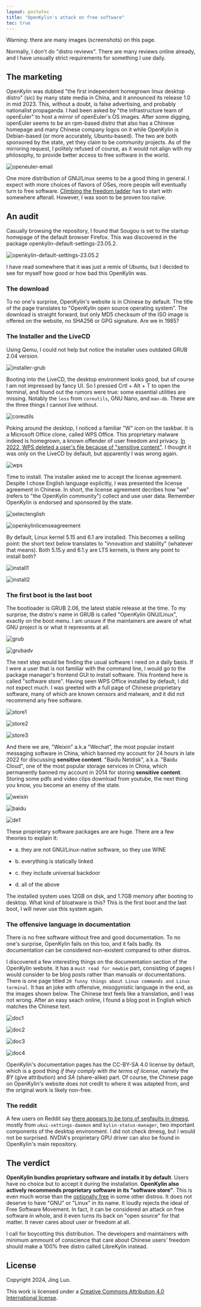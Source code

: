 ```yaml
---
layout: postwtoc
title: "OpenKylin's attack on free software"
toc: true
---
```


Warning: there are many images (screenshots) on this page.

Normally, I don't do "distro reviews". There are many reviews online already,
and I have unsually strict requirements for something I use daily.

## The marketing

OpenKylin was dubbed "the first independent homegrown linux desktop distro"
(sic) by many state media in China, and it announced its release 1.0 in mid
2023. This, without a doubt, is false advertising, and probably nationalist
propaganda. I had been asked by "the infrastructure team of openEuler" to host
a mirror of openEuler's OS images. After some digging, openEuler seems to be
an rpm-based distro that also has a Chinese homepage and many Chinese company
logos on it while OpenKylin is Debian-based (or more accurately,
Ubuntu-based). The two are both sponsored by the state, yet they claim to be
community projects. As of the mirroring request, I politely refused of course,
as it would not align with my philosophy, to provide better access to free
software in the world.

![openeuler-email](/assets/openkylin/openeuler-email.png)

One more distribution of GNU/Linux seems to be a good thing in general. I
expect with more choices of flavors of OSes, more people will eventually turn
to free software. [Climbing the freedom
ladder](https://www.fsf.org/blogs/community/the-journey-begins-with-a-single-step-climb-the-freedom-ladder)
has to start with somewhere afterall. However, I was soon to be proven too
naïve.

## An audit

Casually browsing the repository, I found that Sougou is set to the startup
homepage of the default browser Firefox. This was discovered in the package
openkylin-default-settings-23.05.2.

![openkylin-default-settings-23.05.2](/assets/openkylin/openkylin-default-settings-23.05.2.png)

I have read somewhere that it was just a remix of Ubuntu, but I decided to see
for myself how good or how bad this OpenKylin was.

### The download

To no one's surprise, OpenKylin's website is in Chinese by default. The title
of the page translates to "OpenKylin open source operating system". The
download is straight forward, but only MD5 checksum of the ISO image is
offered on the website, no SHA256 or GPG signature. Are we in 1985?

### The Installer and the LiveCD

Using Qemu, I could not help but notice the installer uses outdated GRUB 2.04
version.

![installer-grub](/assets/openkylin/installer-grub.png)

Booting into the LiveCD, the desktop environment looks good, but of course I
am not impressed by fancy UI. So I pressed Crtl + Alt + T to open the
terminal, and found out the rumors were true: some essential utilities are
missing. Notably the `less` from `coreutils`, GNU Nano, and `man-db`. These
are the three things I cannot live without.

![coreutils](/assets/openkylin/coreutils.png)

Poking around the desktop, I noticed a familiar "W" icon on the taskbar. It is
a Microsoft Office clone, called WPS Office. This proprietary malware indeed
is homegrown, a known offender of user freedom and privacy. [In 2022, WPS
deleted a user's file because of "sensitive
content"](https://www.scmp.com/tech/big-tech/article/3185239/chinese-word-processor-wps-accused-censorship-after-author-says-she). I
thought it was only on the LiveCD by default, but apparently I was wrong
again.

![wps](/assets/openkylin/wps.png)

Time to install. The installer asked me to accept the license
agreement. Despite I chose English language explicitly, I was presented the
license agreement in Chinese. In short, the license agreement decribes how
"we" (refers to "the OpenKylin community") collect and use user data. Remember
OpenKylin is endorsed and sponsored by the state.

![selectenglish](/assets/openkylin/selectenglish.png)

![openkylinlicenseagreement](/assets/openkylin/openkylinlicenseagreement.png)

By default, Linux kernel 5.15 and 6.1 are installed. This becomes a selling
point: the short text below translates to "innovation and stability" (whatever
that means). Both 5.15.y and 6.1.y are LTS kernels, is there any point to
install both?

![install1](/assets/openkylin/install1.png)

![install2](/assets/openkylin/install2.png)

### The first boot is the last boot

The bootloader is GRUB 2.06, the latest stable release at the time. To my
surprise, the distro's name in GRUB is called "OpenKylin GNU/Linux", exactly
on the boot menu. I am unsure if the maintainers are aware of what GNU project
is or what it represents at all.

![grub](/assets/openkylin/grub.png)

![grubadv](/assets/openkylin/grubadv.png)

The next step would be finding the usual software I need on a daily basis. If
I were a user that is not familiar with the command line, I would go to the
package manager's frontend GUI to install software. This frontend here is
called "software store". Having seen WPS Office installed by default, I did
not expect much. I was greeted with a full page of Chinese proprietary
software, many of which are known censors and malware, and it did not
recommend any free software.

![store1](/assets/openkylin/store1.png)

![store2](/assets/openkylin/store2.png)

![store3](/assets/openkylin/store3.png)

And there we are, "Weixin" a.k.a "Wechat", the most popular instant messaging
software in China, which banned my account for 24 hours in late 2022 for
discussing **sensitive content**. "Baidu Netdisk", a.k.a. "Baidu Cloud", one
of the most popular storage services in China, which permanently banned my
account in 2014 for storing **sensitive content**. Storing some pdfs and video
clips download from youtube, the next thing you know, you become an enemy of
the state.

![weixin](/assets/openkylin/weixin.png)

![baidu](/assets/openkylin/baidu.png)

![de1](/assets/openkylin/de1.png)

These proprietary software packages are are huge. There are a few theories to
explain it:

- a. they are not GNU/Linux-native software, so they use WINE

- b. everything is statically linked

- c. they include universal backdoor

- d. all of the above

The installed system uses 12GB on disk, and 1.7GB memory after booting to
desktop. What kind of bloatware is this? This is the first boot and the last
boot, I will never use this system again.

### The offensive language in documentation

There is no free software without free and good documentation. To no one's
surprise, OpenKylin fails on this too, and it fails badly. Its documentation
can be considered non-existent compared to other distros.

I discovered a few interesting things on the documentation section of the
OpenKylin website. It has a `must read for newbie` part, consisting of pages I
would consider to be blog posts rather than manuals or documentations. There
is one page titled `20 funny things about Linux commands and Linux terminal`.
It has an joke with offensive, misogynistic language in the end, as the images
shown below. The Chinese text feels like a translation, and I was not wrong.
After an easy seach online, I found a blog post in English which matches the
Chinese text.

![doc1](/assets/openkylin/doc1.png)

![doc2](/assets/openkylin/doc2.png)

![doc3](/assets/openkylin/doc3.png)

![doc4](/assets/openkylin/doc4.png)

OpenKylin's documentation pages has the CC-BY-SA 4.0 license by default, which
is a good thing *if they comply with the terms of license*, namely the *BY*
(give attribution) and *SA* (share-alike) part. Of course, the Chinese page
on OpenKylin's website does not credit to where it was adapted from, and the
original work is likely non-free.

### The reddit

A few users on Reddit say [there appears to be tons of segfaults in
dmesg](https://www.reddit.com/r/linux/comments/14zc6wn/a_quick_look_at_the_openkylin_linux_distro/),
mostly from `ukui-settings-daemon` and `kylin-status-manager`, two important
components of the desktop environment. I did not check dmesg, but I would not
be surprised. NVDIA's proprietary GPU driver can also be found in OpenKylin's
main repository.

## The verdict

**OpenKylin bundles proprietary software and installs it by default**. Users
have no choice but to accept it during the installation. **OpenKylin also
actively recommends proprietary software in its "software store"**. This is
even much worse than the [optionally
free](https://www.gnu.org/distros/optionally-free-not-enough.html) in some
other distros. It does not deserve to have "GNU" or "Linux" in its name. It
loudly rejects the ideal of Free Software Movement. In fact, it can be
considered an attack on free software in whole, and it even turns its back on
"open source" for that matter. It never cares about user or freedom at all.

I call for boycotting this distribution. The developers and maintainers with
minimum ammount of conscience that care about Chinese users' freedom should
make a 100% free distro called LibreKylin instead.

## License

Copyright 2024, Jing Luo.

This work is licensed under a [Creative Commons Attribution 4.0 International
license](https://creativecommons.org/licenses/by/4.0/).
